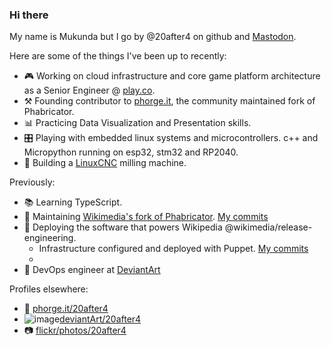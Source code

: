 ### Hi there 

My name is Mukunda but I go by @20after4 on github and <a rel="me" href="https://wikis.world/@20after4">Mastodon</a>.

Here are some of the things I've been up to recently:

- 🎮 Working on cloud infrastructure and core game platform architecture as a Senior Engineer @ [play.co](https://github.com/play-co).
- ⚒️ Founding contributor to [phorge.it](https://we.phorge.it), the community maintained fork of Phabricator.
- 📊 Practicing Data Visualization and Presentation skills.
- 🎛️ Playing with embedded linux systems and microcontrollers. c++ and Micropython running on esp32, stm32 and RP2040.
- 🔧 Building a [LinuxCNC](https://linuxcnc.org/) milling machine.


Previously:
- 📚 Learning TypeScript.
- 🔭 Maintaining [Wikimedia's fork of Phabricator](https://phabricator.wikimedia.org). [My commits](https://phabricator.wikimedia.org/people/commits/8/)
- 🚢 Deploying the software that powers Wikipedia @wikimedia/release-engineering.
  - Infrastructure configured and deployed with Puppet. [My commits](https://github.com/wikimedia/operations-puppet/commits?author=20after4)
  - 
- :art: DevOps engineer at [DeviantArt](https://www.deviantart.com/)

Profiles elsewhere:
- 🔗 [phorge.it/20after4](https://we.phorge.it/p/20after4/)
- ![image](https://github.com/20after4/20after4/assets/30934/f28ada0d-b32e-408f-99bb-704dcd275b3d)[deviantArt/20after4](https://www.deviantart.com/20after4)
- :camera: [flickr/photos/20after4](https://www.flickr.com/photos/20after4/)
